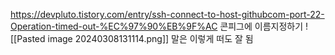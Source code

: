 https://devpluto.tistory.com/entry/ssh-connect-to-host-githubcom-port-22-Operation-timed-out-%EC%97%90%EB%9F%AC
콘피그에 이름지정하기
![[Pasted image 20240308131114.png]]
말은 이렇게 떠도 잘 됨